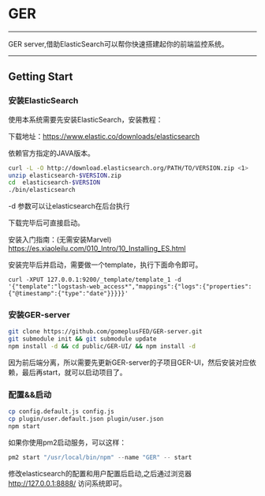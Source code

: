 # GER

---
GER server,借助ElasticSearch可以帮你快速搭建起你的前端监控系统。

---

## Getting Start

### 安装ElasticSearch

使用本系统需要先安装ElasticSearch，安装教程：

下载地址：https://www.elastic.co/downloads/elasticsearch

依赖官方指定的JAVA版本。

```bash
curl -L -O http://download.elasticsearch.org/PATH/TO/VERSION.zip <1>
unzip elasticsearch-$VERSION.zip
cd  elasticsearch-$VERSION
./bin/elasticsearch 
```

-d 参数可以让elasticsearch在后台执行

下载完毕后可直接启动。

安装入门指南：(无需安装Marvel)
https://es.xiaoleilu.com/010_Intro/10_Installing_ES.html

安装完毕后并启动，需要做一个template，执行下面命令即可。

```
curl -XPUT 127.0.0.1:9200/_template/template_1 -d '{"template":"logstash-web_access*","mappings":{"logs":{"properties":{"@timestamp":{"type":"date"}}}}}'
```

### 安装GER-server

```bash
git clone https://github.com/gomeplusFED/GER-server.git
git submodule init && git submodule update
npm install -d && cd public/GER-UI/ && npm install -d
```

因为前后端分离，所以需要先更新GER-server的子项目GER-UI，然后安装对应依赖，最后再start，就可以启动项目了。

### 配置&&启动

```bash
cp config.default.js config.js
cp plugin/user.default.json plugin/user.json
npm start
```
如果你使用pm2启动服务，可以这样：

```js
pm2 start "/usr/local/bin/npm" --name "GER" -- start
```

修改elasticsearch的配置和用户配置后启动,之后通过浏览器 http://127.0.0.1:8888/ 访问系统即可。
